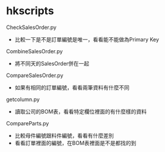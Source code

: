 # hkscripts

CheckSalesOrder.py

* 比較一下是不是訂單編號是唯一，看看能不能做為Primary Key

CombineSalesOrder.py

* 將不同天的SalesOrder併在一起

CompareSalesOrder.py

* 如果有相同的訂單編號，看看兩筆資料有什麼不同

getcolumn.py

* 讀取公司的BOM表，看看特定欄位裡面的有什麼樣的資料

CompareParts.py

* 比較母件編號跟料件編號，看看有什麼差別
* 看看訂單裡面的編號，在BOM表裡面是不是都找的到
